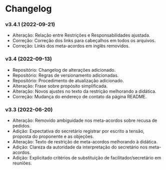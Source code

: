 # Changelog

### v3.4.1 (2022-09-21)

- Alteração: Relação entre Restrições e Responsabilidades ajustada.
- Correção: Correção dos links para cabeçalhos em todos os arquivos.
- Correção: Links dos meta-acordos em inglês removidos.

### v3.4 (2022-09-13)

- Repositório: Changelog de alterações adicionado.
- Repositório: Regras de versionamento adicionadas.
- Repositório: Procedimento de atualização adicionado.
- Alteração: Frase sobre propósito simplificada.
- Alteração: Novos ajustes no texto da restrição melhorando a didática.
- Correção: Mudança do endereço de contato da página README.

### v3.3 (2022-06-20)

- Alteração: Removido ambiguidade nos meta-acordos sobre recusa de pedidos.
- Adição: Expectativa do secretário registrar por escrito a tensão, proposta do proponente e as objeções.
- Alteração: Texto de restrição de meta-acordos melhorando à didática.
- Adição: Clareza da autoridade da interpretação do secretário nos meta-acordos.
- Adição: Explicitado critérios de substituição de facilitador/secretário em reuniões.
